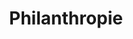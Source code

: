 ---
title: "Philanthropie"
description: "Musikausbildung und humanitäre Initiativen"
type: "philanthropy"
layout: "single"
donation_enabled: true
--- 